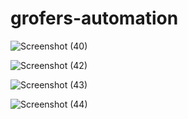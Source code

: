 # grofers-automation


![Screenshot (40)](https://user-images.githubusercontent.com/47058253/103014728-436a8580-4565-11eb-8a6f-e83774326832.png)

![Screenshot (42)](https://user-images.githubusercontent.com/47058253/103014732-45344900-4565-11eb-860b-02c0ba57b2be.png)

![Screenshot (43)](https://user-images.githubusercontent.com/47058253/103014750-4a919380-4565-11eb-8dec-dc67701b5572.png)

![Screenshot (44)](https://user-images.githubusercontent.com/47058253/103014703-39488700-4565-11eb-9d51-a208b5ffc5a8.png)
